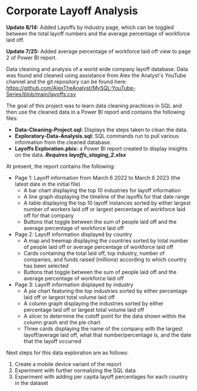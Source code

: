 # Corporate Layoff Analysis
**Update 8/14:** Added Layoffs by Industry page, which can be toggled between the total layoff numbers and the average percentage of workforce laid off.

**Update 7/25:** Added average percentage of workforce laid off view to page 2 of Power BI report.

Data cleaning and analysis of a world wide company layoff database. Data was found and cleaned using assistance from Alex the Analyst's YouTube channel and the git repository can be found here: https://github.com/AlexTheAnalyst/MySQL-YouTube-Series/blob/main/layoffs.csv

The goal of this project was to learn data cleaning practiices in SQL and then use the cleaned data in a Power BI report and contains the following files:

- **Data-Cleaning-Project.sql:** Displays the steps taken to clean the data.
- **Exploratory-Data-Analysis.sql:** SQL commands run to pull various information from the cleaned database.
- **Layoffs Exploration.pbix:** a Power BI report created to display insights on the data. ***Requires layoffs_staging_2.xlsx***

At present, the report contains the following:
- Page 1: Layoff information from March 6 2022 to March 6 2023 (the latest date in the initial file)
  - A bar chart displaying the top 10 industries for layoff information
  - A line graph displaying the timeline of the layoffs for that date range
  - A table displaying the top 10 layoff instances sorted by either largest number of workers laid off or largest percentage of workforce laid off for that company
  - Buttons that toggle between the sum of people laid off and the average percentage of workforce laid off
- Page 2: Layoff information displayed by country
  - A map and treemap displaying the countries sorted by total number of people laid off or average percentage of workforce laid off
  - Cards containing the total laid off, top industry, number of companies, and funds raised (millions) according to which country has been selected
  - Buttons that toggle between the sum of people laid off and the average percentage of workforce laid off
- Page 3: Layoff information displayed by industry
  - A pie chart featuring the top industries sorted by either percentage laid off or largest total volume laid off
  - A column graph displaying the industries sorted by either percentage laid off or largest total volume laid off
  - A slicer to determine the cutoff point for the data shown within the column graoh and the pie chart
  - Three cards displaying the name of the company with the largest layoff/average laid off, what that number/percentage is, and the date that the layoff occurred

Next steps for this data exploration are as follows:
1. Create a mobile device variant of the report
2. Experiment with further normalizing the SQL data
3. Experiment with adding per capita layoff percentages for each country in the dataset
